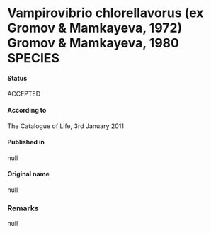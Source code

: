 # Vampirovibrio chlorellavorus (ex Gromov & Mamkayeva, 1972) Gromov & Mamkayeva, 1980 SPECIES

#### Status
ACCEPTED

#### According to
The Catalogue of Life, 3rd January 2011

#### Published in
null

#### Original name
null

### Remarks
null